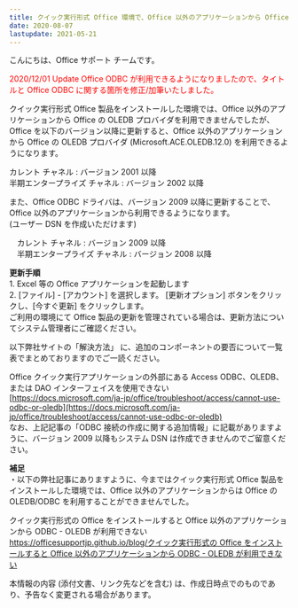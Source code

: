 ```yaml
---
title: クイック実行形式 Office 環境で、Office 以外のアプリケーションから Office の OLEDB-ODBC を利用できます
date: 2020-08-07
lastupdate: 2021-05-21
---
```


こんにちは、Office サポート チームです。  
  
<div style="color:#ff0000">
2020/12/01 Update  
Office ODBC が利用できるようになりましたので、タイトルと Office ODBC に関する箇所を修正/加筆いたしました。  
</div>
  
クイック実行形式 Office 製品をインストールした環境では、Office 以外のアプリケーションから Office の OLEDB プロバイダを利用できませんでしたが、Office を以下のバージョン以降に更新すると、Office 以外のアプリケーションから Office の OLEDB プロバイダ (Microsoft.ACE.OLEDB.12.0) を利用できるようになります。  
  
カレント チャネル : バージョン 2001 以降  
半期エンタープライズ チャネル : バージョン 2002 以降  
  
  
また、Office ODBC ドライバは、バージョン 2009 以降に更新することで、Office 以外のアプリケーションから利用できるようになります。  
(ユーザー DSN を作成いただけます)  
  
　カレント チャネル : バージョン 2009 以降  
　半期エンタープライズ チャネル : バージョン 2008 以降  

  
**更新手順**  
1\. Excel 等の Office アプリケーションを起動します  
2\. \[ファイル\] - \[アカウント\] を選択します。 \[更新オプション\] ボタンをクリックし、\[今すぐ更新\] をクリックします。  
ご利用の環境にて Office 製品の更新を管理されている場合は、更新方法についてシステム管理者にご確認ください。  

  

以下弊社サイトの「解決方法」 に、追加のコンポーネントの要否について一覧表でまとめておりますのでご一読ください。

Office クイック実行アプリケーションの外部にある Access ODBC、OLEDB、または DAO インターフェイスを使用できない  
[https://docs.microsoft.com/ja-jp/office/troubleshoot/access/cannot-use-odbc-or-oledb](https://docs.microsoft.com/ja-jp/office/troubleshoot/access/cannot-use-odbc-or-oledb)  
なお、上記記事の「ODBC 接続の作成に関する追加情報」に記載がありますように、バージョン 2009 以降もシステム DSN は作成できませんのでご留意ください。  
  

  
**補足**  
・以下の弊社記事にありますように、今まではクイック実行形式 Office 製品をインストールした環境では、Office 以外のアプリケーションからは Office の OLEDB/ODBC を利用することができませんでした。  
  
クイック実行形式の Office をインストールすると Office 以外のアプリケーションから ODBC - OLEDB が利用できない  
[https://officesupportjp.github.io/blog/クイック実行形式の Office をインストールすると Office 以外のアプリケーションから ODBC - OLEDB が利用できない](https://officesupportjp.github.io/blog/%E3%82%AF%E3%82%A4%E3%83%83%E3%82%AF%E5%AE%9F%E8%A1%8C%E5%BD%A2%E5%BC%8F%E3%81%AE%20Office%20%E3%82%92%E3%82%A4%E3%83%B3%E3%82%B9%E3%83%88%E3%83%BC%E3%83%AB%E3%81%99%E3%82%8B%E3%81%A8%20Office%20%E4%BB%A5%E5%A4%96%E3%81%AE%E3%82%A2%E3%83%97%E3%83%AA%E3%82%B1%E3%83%BC%E3%82%B7%E3%83%A7%E3%83%B3%E3%81%8B%E3%82%89%20ODBC%20-%20OLEDB%20%E3%81%8C%E5%88%A9%E7%94%A8%E3%81%A7%E3%81%8D%E3%81%AA%E3%81%84/)

  
  
本情報の内容 (添付文書、リンク先などを含む) は、作成日時点でのものであり、予告なく変更される場合があります。